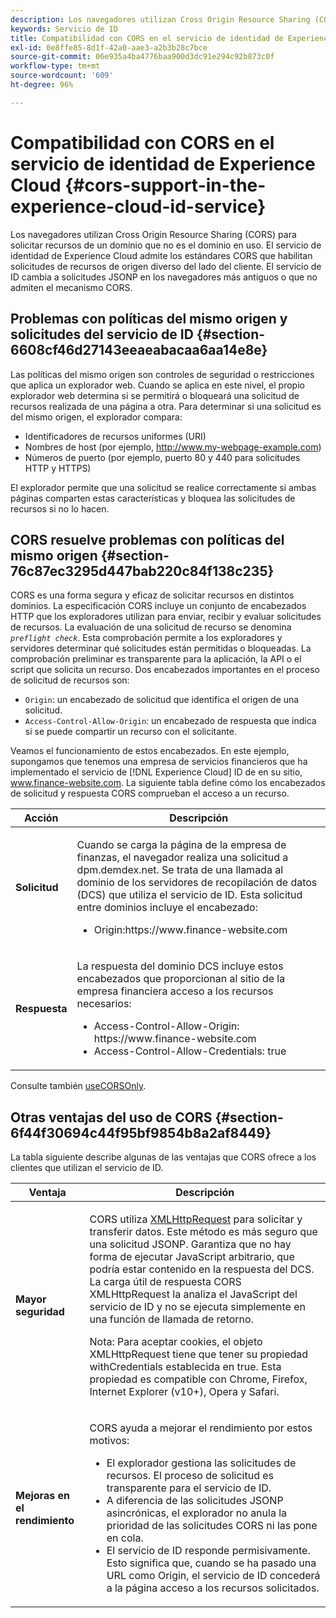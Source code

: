 ```yaml
---
description: Los navegadores utilizan Cross Origin Resource Sharing (CORS) para solicitar recursos de un dominio que no es el dominio en uso. El servicio de identidad de Experience Cloud admite los estándares CORS que habilitan solicitudes de recursos de origen diverso del lado del cliente. El servicio de ID cambia a solicitudes JSONP en los navegadores más antiguos o que no admiten el mecanismo CORS.
keywords: Servicio de ID
title: Compatibilidad con CORS en el servicio de identidad de Experience Cloud
exl-id: 0e8ffe85-8d1f-42a0-aae3-a2b3b28c7bce
source-git-commit: 06e935a4ba4776baa900d3dc91e294c92b873c0f
workflow-type: tm+mt
source-wordcount: '609'
ht-degree: 96%

---
```


# Compatibilidad con CORS en el servicio de identidad de Experience Cloud {#cors-support-in-the-experience-cloud-id-service}

Los navegadores utilizan Cross Origin Resource Sharing (CORS) para solicitar recursos de un dominio que no es el dominio en uso. El servicio de identidad de Experience Cloud admite los estándares CORS que habilitan solicitudes de recursos de origen diverso del lado del cliente. El servicio de ID cambia a solicitudes JSONP en los navegadores más antiguos o que no admiten el mecanismo CORS.

## Problemas con políticas del mismo origen y solicitudes del servicio de ID {#section-6608cf46d27143eeaeabacaa6aa14e8e}

Las políticas del mismo origen son controles de seguridad o restricciones que aplica un explorador web. Cuando se aplica en este nivel, el propio explorador web determina si se permitirá o bloqueará una solicitud de recursos realizada de una página a otra. Para determinar si una solicitud es del mismo origen, el explorador compara:

* Identificadores de recursos uniformes (URI)
* Nombres de host (por ejemplo, http://www.my-webpage-example.com)
* Números de puerto (por ejemplo, puerto 80 y 440 para solicitudes HTTP y HTTPS)

El explorador permite que una solicitud se realice correctamente si ambas páginas comparten estas características y bloquea las solicitudes de recursos si no lo hacen.

## CORS resuelve problemas con políticas del mismo origen {#section-76c87ec3295d447bab220c84f138c235}

CORS es una forma segura y eficaz de solicitar recursos en distintos dominios. La especificación CORS incluye un conjunto de encabezados HTTP que los exploradores utilizan para enviar, recibir y evaluar solicitudes de recursos. La evaluación de una solicitud de recurso se denomina *`preflight check`*. Esta comprobación permite a los exploradores y servidores determinar qué solicitudes están permitidas o bloqueadas. La comprobación preliminar es transparente para la aplicación, la API o el script que solicita un recurso. Dos encabezados importantes en el proceso de solicitud de recursos son:

* `Origin`: un encabezado de solicitud que identifica el origen de una solicitud.
* `Access-Control-Allow-Origin`: un encabezado de respuesta que indica si se puede compartir un recurso con el solicitante.

Veamos el funcionamiento de estos encabezados. En este ejemplo, supongamos que tenemos una empresa de servicios financieros que ha implementado el servicio de [!DNL Experience Cloud] ID de en su sitio, www.finance-website.com. La siguiente tabla define cómo los encabezados de solicitud y respuesta CORS comprueban el acceso a un recurso.

<table id="table_B004ACF52B5A4D33B1DCF7EA77BE4E6D"> 
 <thead> 
  <tr> 
   <th colname="col1" class="entry"> Acción </th> 
   <th colname="col2" class="entry"> Descripción </th> 
  </tr> 
 </thead>
 <tbody> 
  <tr> 
   <td colname="col1"> <p> <b>Solicitud</b> </p> </td> 
   <td colname="col2"> <p>Cuando se carga la página de la empresa de finanzas, el navegador realiza una solicitud a <span class="codeph">dpm.demdex.net</span>. Se trata de una llamada al dominio de los servidores de recopilación de datos (DCS) que utiliza el servicio de ID. Esta solicitud entre dominios incluye el encabezado: </p> <p> 
     <ul class="simplelist"> 
      <li> <span class="codeph"> Origin:https://www.finance-website.com</span> </li> 
     </ul> </p> </td> 
  </tr> 
  <tr> 
   <td colname="col1"> <p> <b>Respuesta</b> </p> </td> 
   <td colname="col2"> <p>La respuesta del dominio DCS incluye estos encabezados que proporcionan al sitio de la empresa financiera acceso a los recursos necesarios: </p> <p> 
     <ul class="simplelist"> 
      <li> <span class="codeph"> Access-Control-Allow-Origin: https://www.finance-website.com</span> </li> 
      <li> <span class="codeph"> Access-Control-Allow-Credentials: true</span> </li> 
     </ul> </p> </td> 
  </tr> 
 </tbody> 
</table>

Consulte también [useCORSOnly](../library/function-vars/use-cors-only.md#reference-8a9a143d838b48d6b23329b84b13e1fa).

## Otras ventajas del uso de CORS {#section-6f44f30694c44f95bf9854b8a2af8449}

La tabla siguiente describe algunas de las ventajas que CORS ofrece a los clientes que utilizan el servicio de ID.

<table id="table_AEB51A263D454F90B66E8C8D0513CF79"> 
 <thead> 
  <tr> 
   <th colname="col1" class="entry"> Ventaja </th> 
   <th colname="col2" class="entry"> Descripción </th> 
  </tr>
 </thead>
 <tbody> 
  <tr> 
   <td colname="col1"> <p><b>Mayor seguridad</b> </p> </td> 
   <td colname="col2"> <p>CORS utiliza <a href="https://developer.mozilla.org/es-ES/docs/Web/API/XMLHttpRequest" format="https" scope="external"> XMLHttpRequest</a> para solicitar y transferir datos. Este método es más seguro que una solicitud JSONP. Garantiza que no hay forma de ejecutar JavaScript arbitrario, que podría estar contenido en la respuesta del DCS. La carga útil de respuesta CORS XMLHttpRequest la analiza el JavaScript del servicio de ID y no se ejecuta simplemente en una función de llamada de retorno. </p> <p> <p>Nota: Para aceptar cookies, el objeto <span class="codeph">XMLHttpRequest</span> tiene que tener su propiedad <span class="codeph">withCredentials</span> establecida en <span class="codeph">true</span>. Esta propiedad es compatible con Chrome, Firefox, Internet Explorer (v10+), Opera y Safari. </p> </p> </td> 
  </tr> 
  <tr> 
   <td colname="col1"> <p><b>Mejoras en el rendimiento</b> </p> </td> 
   <td colname="col2"> <p>CORS ayuda a mejorar el rendimiento por estos motivos: </p> 
    <ul id="ul_EC3A178003A94D70883B914050D7C464"> 
     <li id="li_F8B44352BFBB46CDBD07AE40B9F2D0EC">El explorador gestiona las solicitudes de recursos. El proceso de solicitud es transparente para el servicio de ID. </li> 
     <li id="li_C63E43A4CAB84210AB6A39100E5864BE">A diferencia de las solicitudes JSONP asincrónicas, el explorador no anula la prioridad de las solicitudes CORS ni las pone en cola. </li> 
     <li id="li_1A2A15F591B84D1BAED3CFAB391EEBEC">El servicio de ID responde permisivamente. Esto significa que, cuando se ha pasado una URL como <span class="codeph">Origin</span>, el servicio de ID concederá a la página acceso a los recursos solicitados. </li> 
    </ul> </td> 
  </tr> 
 </tbody> 
</table>
